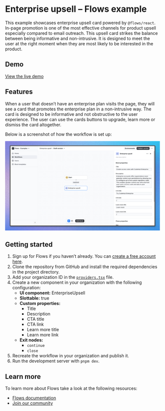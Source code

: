 # Enterprise upsell – Flows example

This example showcases enterprise upsell card powered by `@flows/react`. In-page promotion is one of the most effective channels for product upsell especially compared to email outreach. This upsell card strikes the balance between being informative and non-intrusive. It is designed to meet the user at the right moment when they are most likely to be interested in the product.

## Demo

[View the live demo](https://flows.sh/examples/enterprise-upsell)

## Features

When a user that doesn’t have an enterprise plan visits the page, they will see a card that promotes the enterprise plan in a non-intrusive way. The card is designed to be informative and not obstructive to the user experience. The user can use the cards buttons to upgrade, learn more or dismiss the card altogether.

Below is a screenshot of how the workflow is set up:

![Workflow](./workflow.png)

## Getting started

1. Sign up for Flows if you haven’t already. You can [create a free account here](https://app.flows.sh/signup).
2. Clone the repository from GitHub and install the required dependencies in the project directory.
3. Add your organization ID in the [`providers.tsx`](./src/app/providers.tsx) file.
4. Create a new component in your organization with the following configuration:
   - **UI component:** EnterpriseUpsell
   - **Slottable:** true
   - **Custom properties:**
     - Title
     - Description
     - CTA title
     - CTA link
     - Learn more title
     - Learn more link
   - **Exit nodes:**
     - `continue`
     - `close`
5. Recreate the workflow in your organization and publish it.
6. Run the development server with `pnpm dev`.

## Learn more

To learn more about Flows take a look at the following resources:

- [Flows documentation](https://flows.sh/docs)
- [Join our community](https://flows.sh/join-slack)
